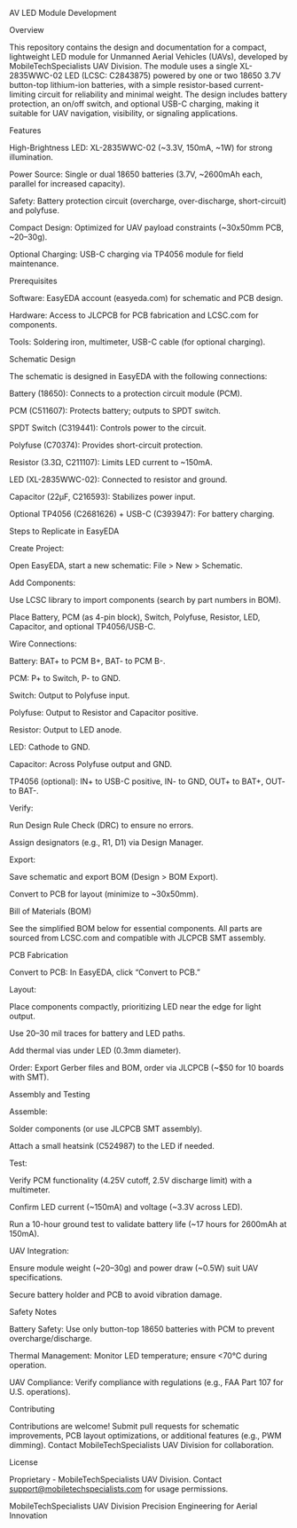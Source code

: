 AV LED Module Development

Overview

This repository contains the design and documentation for a compact, lightweight LED module for Unmanned Aerial Vehicles (UAVs), developed by MobileTechSpecialists UAV Division. The module uses a single XL-2835WWC-02 LED (LCSC: C2843875) powered by one or two 18650 3.7V button-top lithium-ion batteries, with a simple resistor-based current-limiting circuit for reliability and minimal weight. The design includes battery protection, an on/off switch, and optional USB-C charging, making it suitable for UAV navigation, visibility, or signaling applications.

Features





High-Brightness LED: XL-2835WWC-02 (~3.3V, 150mA, ~1W) for strong illumination.



Power Source: Single or dual 18650 batteries (3.7V, ~2600mAh each, parallel for increased capacity).



Safety: Battery protection circuit (overcharge, over-discharge, short-circuit) and polyfuse.



Compact Design: Optimized for UAV payload constraints (~30x50mm PCB, ~20–30g).



Optional Charging: USB-C charging via TP4056 module for field maintenance.

Prerequisites





Software: EasyEDA account (easyeda.com) for schematic and PCB design.



Hardware: Access to JLCPCB for PCB fabrication and LCSC.com for components.



Tools: Soldering iron, multimeter, USB-C cable (for optional charging).

Schematic Design

The schematic is designed in EasyEDA with the following connections:





Battery (18650): Connects to a protection circuit module (PCM).



PCM (C511607): Protects battery; outputs to SPDT switch.



SPDT Switch (C319441): Controls power to the circuit.



Polyfuse (C70374): Provides short-circuit protection.



Resistor (3.3Ω, C211107): Limits LED current to ~150mA.



LED (XL-2835WWC-02): Connected to resistor and ground.



Capacitor (22µF, C216593): Stabilizes power input.



Optional TP4056 (C2681626) + USB-C (C393947): For battery charging.

Steps to Replicate in EasyEDA





Create Project:





Open EasyEDA, start a new schematic: File > New > Schematic.



Add Components:





Use LCSC library to import components (search by part numbers in BOM).



Place Battery, PCM (as 4-pin block), Switch, Polyfuse, Resistor, LED, Capacitor, and optional TP4056/USB-C.



Wire Connections:





Battery: BAT+ to PCM B+, BAT- to PCM B-.



PCM: P+ to Switch, P- to GND.



Switch: Output to Polyfuse input.



Polyfuse: Output to Resistor and Capacitor positive.



Resistor: Output to LED anode.



LED: Cathode to GND.



Capacitor: Across Polyfuse output and GND.



TP4056 (optional): IN+ to USB-C positive, IN- to GND, OUT+ to BAT+, OUT- to BAT-.



Verify:





Run Design Rule Check (DRC) to ensure no errors.



Assign designators (e.g., R1, D1) via Design Manager.



Export:





Save schematic and export BOM (Design > BOM Export).



Convert to PCB for layout (minimize to ~30x50mm).

Bill of Materials (BOM)

See the simplified BOM below for essential components. All parts are sourced from LCSC.com and compatible with JLCPCB SMT assembly.

PCB Fabrication





Convert to PCB: In EasyEDA, click “Convert to PCB.”



Layout:





Place components compactly, prioritizing LED near the edge for light output.



Use 20–30 mil traces for battery and LED paths.



Add thermal vias under LED (0.3mm diameter).



Order: Export Gerber files and BOM, order via JLCPCB (~$50 for 10 boards with SMT).

Assembly and Testing





Assemble:





Solder components (or use JLCPCB SMT assembly).



Attach a small heatsink (C524987) to the LED if needed.



Test:





Verify PCM functionality (4.25V cutoff, 2.5V discharge limit) with a multimeter.



Confirm LED current (~150mA) and voltage (~3.3V across LED).



Run a 10-hour ground test to validate battery life (~17 hours for 2600mAh at 150mA).



UAV Integration:





Ensure module weight (~20–30g) and power draw (~0.5W) suit UAV specifications.



Secure battery holder and PCB to avoid vibration damage.

Safety Notes





Battery Safety: Use only button-top 18650 batteries with PCM to prevent overcharge/discharge.



Thermal Management: Monitor LED temperature; ensure <70°C during operation.



UAV Compliance: Verify compliance with regulations (e.g., FAA Part 107 for U.S. operations).

Contributing

Contributions are welcome! Submit pull requests for schematic improvements, PCB layout optimizations, or additional features (e.g., PWM dimming). Contact MobileTechSpecialists UAV Division for collaboration.

License

Proprietary - MobileTechSpecialists UAV Division. Contact support@mobiletechspecialists.com for usage permissions.

MobileTechSpecialists UAV Division
Precision Engineering for Aerial Innovation
